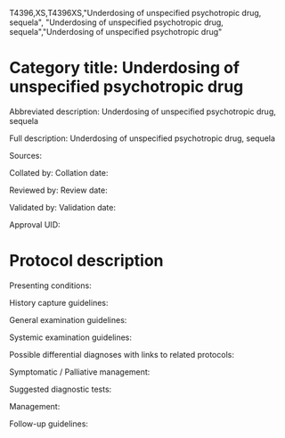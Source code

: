 T4396,XS,T4396XS,"Underdosing of unspecified psychotropic drug, sequela", "Underdosing of unspecified psychotropic drug, sequela","Underdosing of unspecified psychotropic drug"
# Category title: Underdosing of unspecified psychotropic drug

Abbreviated description: Underdosing of unspecified psychotropic drug, sequela

Full description: Underdosing of unspecified psychotropic drug, sequela

Sources:

Collated by:
Collation date:

Reviewed by:
Review date:

Validated by:
Validation date:

Approval UID:

# Protocol description

Presenting conditions:

History capture guidelines:

General examination guidelines:

Systemic examination guidelines:

Possible differential diagnoses with links to related protocols:

Symptomatic / Palliative management:

Suggested diagnostic tests:

Management:

Follow-up guidelines:
